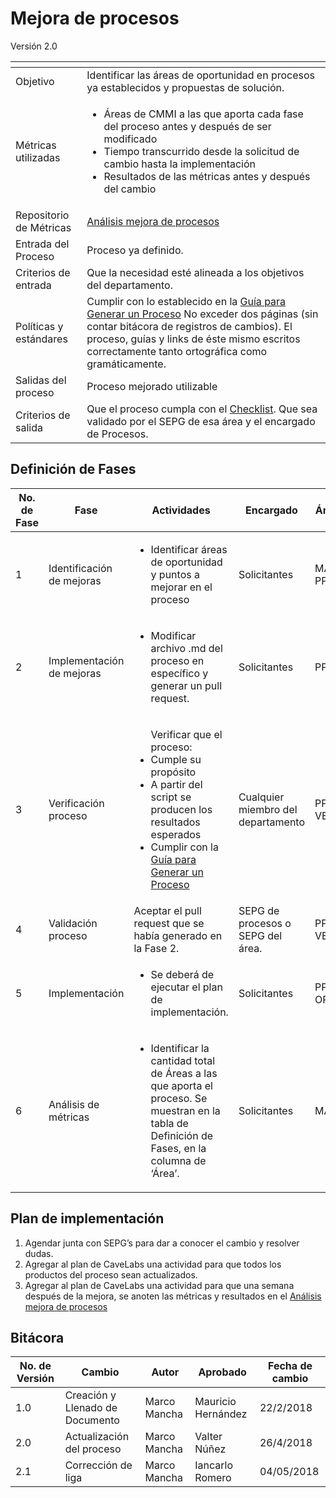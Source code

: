 # Mejora de procesos
Versión 2.0

[]() | []()
--|--
Objetivo | Identificar las áreas de oportunidad en procesos ya establecidos y propuestas de solución. 
Métricas utilizadas | <ul><li>Áreas de CMMI a las que aporta cada fase del proceso antes y después de ser modificado</li><li>Tiempo transcurrido desde la solicitud de cambio hasta la implementación</li><li>Resultados de las métricas antes y después del cambio </li></ul>
Repositorio de Métricas | [Análisis mejora de procesos](https://docs.google.com/spreadsheets/d/1dYzm2tHQ-OIIn0azT0ZlUm_s34FTUqMduSbuWIP936E/edit#gid=0)
Entrada del Proceso | Proceso ya definido.
Criterios de entrada | Que la necesidad esté alineada a los objetivos del departamento. 
Políticas y estándares | Cumplir con lo establecido en la [Guía para Generar un Proceso](https://github.com/CaveLabs-1/Wiki/blob/master/Procesos/Guias/Guia%20para%20Generar%20un%20Proceso.md) No exceder dos páginas (sin contar bitácora de registros de cambios). El proceso, guías y links de éste mismo escritos correctamente tanto ortográfica como gramáticamente. 
Salidas del proceso | Proceso mejorado utilizable 
Criterios de salida | Que el proceso cumpla con el [Checklist](https://docs.google.com/spreadsheets/d/1zOmqRjviLrij09tR2fLJbWjU23B3wcWVyoNYkBf4eyU/edit?usp=sharing). Que sea validado por el SEPG de esa área y el encargado de Procesos. 


## Definición de Fases
No. de Fase | Fase | Actividades | Encargado | Áreas
------------|------|-------------|-----------|------
1 | Identificación de mejoras |<ul><li>Identificar áreas de oportunidad y puntos a mejorar en el proceso</li>| Solicitantes | MA, PPQA
2 | Implementación de mejoras |<ul><li>Modificar archivo .md del proceso en específico y generar un pull request.</li>| Solicitantes | PPQA
3 | Verificación proceso |<ul>Verificar que el proceso:<li>Cumple su propósito</li><li>A partir del script se producen los resultados esperados</li><li>Cumplir con la [Guía para Generar un Proceso](https://github.com/CaveLabs-1/Wiki/blob/master/Procesos/Guias/Guia%20para%20Generar%20un%20Proceso.md)</li>| Cualquier miembro del departamento | PPQA, VER
4 | Validación proceso | Aceptar el pull request que se había generado en la Fase 2. | SEPG de procesos o SEPG del área. | PPQA, VER
5 | Implementación |<ul><li>Se deberá de ejecutar el plan de implementación.</li>| Solicitantes | PP, OPD
6 | Análisis de métricas |<ul><li>Identificar la cantidad total de Áreas a las que aporta el proceso. Se muestran en la tabla de Definición de Fases, en la columna de ‘Área’.</li>| Solicitantes | MA

## Plan de implementación

1. Agendar junta con SEPG’s para dar a conocer el cambio y resolver dudas.
2. Agregar al plan de CaveLabs una actividad para que todos los productos del proceso sean actualizados.
3. Agregar al plan de CaveLabs una actividad para que una semana después de la mejora, se anoten las métricas y resultados en el [Análisis mejora de procesos](https://docs.google.com/spreadsheets/d/1dYzm2tHQ-OIIn0azT0ZlUm_s34FTUqMduSbuWIP936E/edit#gid=0)


## Bitácora

No. de Versión | Cambio | Autor | Aprobado | Fecha de cambio
---------------|--------|-------|----------|----------------
1.0 | Creación y Llenado de Documento | Marco Mancha | Mauricio Hernández | 22/2/2018
2.0 | Actualización del proceso | Marco Mancha | Valter Núñez | 26/4/2018
2.1 | Corrección de liga | Marco Mancha | Iancarlo Romero | 04/05/2018
